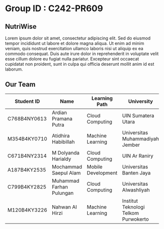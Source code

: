 # Group ID : C242-PR609 

## NutriWise
Lorem ipsum dolor sit amet, consectetur adipiscing elit. Sed do eiusmod tempor incididunt ut labore et dolore magna aliqua. Ut enim ad minim veniam, quis nostrud exercitation ullamco laboris nisi ut aliquip ex ea commodo consequat. Duis aute irure dolor in reprehenderit in voluptate velit esse cillum dolore eu fugiat nulla pariatur. Excepteur sint occaecat cupidatat non proident, sunt in culpa qui officia deserunt mollit anim id est laborum.

## Our Team
| Student ID    | Name                        | Learning Path       | University                          |
|---------------|-----------------------------|---------------------|--------------------------------------|
| C768B4NY0613  | Ardian Pramana Putra        | Cloud Computing     | UIN Sumatera Utara                  |
| M354B4KY0710  | Atidhira Habibillah         | Machine Learning    | Universitas Muhammadiyah Jember     |
| C671B4NY2314  | M Dolyanda Harialdy         | Cloud Computing     | UIN Ar Raniry                       |
| A187B4KY2535  | Mochammad Saepul Alam       | Mobile Development  | Universitas Banten Jaya             |
| C799B4KY2825  | Muhammad Farhan Pulungan    | Cloud Computing     | Universitas Alwashliyah             |
| M120B4KY3226  | Nahwan Al Hirzi             | Machine Learning    | Institut Teknologi Telkom Purwokerto     |






